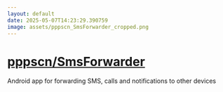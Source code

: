 ```yaml
---
layout: default
date: 2025-05-07T14:23:29.390759
image: assets/pppscn_SmsForwarder_cropped.png
---
```


# [pppscn/SmsForwarder](https://github.com/pppscn/SmsForwarder)

Android app for forwarding SMS, calls and notifications to other devices
